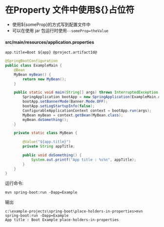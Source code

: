 # 在Property 文件中使用${}占位符

- 使用${someProp}的方式写到配置文件中
- 可以在使用 jar 包运行时使用`--someProp=theValue`

#### src/main/resources/application.properties

```properties
app.title=Boot ${app} @project.artifactId@
```

```java
@SpringBootConfiguration
public class ExampleMain {
    @Bean
    MyBean myBean() {
        return new MyBean();
    }

    public static void main(String[] args) throws InterruptedException {
        SpringApplication bootApp = new SpringApplication(ExampleMain.class);
        bootApp.setBannerMode(Banner.Mode.OFF);
        bootApp.setLogStartupInfo(false);
        ConfigurableApplicationContext context = bootApp.run(args);
        MyBean myBean = context.getBean(MyBean.class);
        myBean.doSomething();
    }

    private static class MyBean {

        @Value("${app.title}")
        private String appTitle;

        public void doSomething() {
            System.out.printf("App title : %s%n", appTitle);
        }
    }
}
```

运行命令:

```
mvn spring-boot:run -Dapp=Example
```

输出

```
c:\example-projects\spring-boot\place-holders-in-properties>mvn spring-boot:run -Dapp=Example
App title : Boot Example place-holders-in-properties
```
